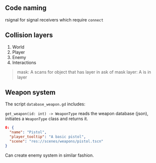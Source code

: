 ## Code naming

rsignal for signal receivers which require `connect`

## Collision layers

1. World
2. Player
3. Enemy
4. Interactions

> mask: A scans for object that has layer in ask of mask
> layer: A is in layer

## Weapon system

The script `database_weapon.gd` includes:

`get_weapon(id: int) -> WeaponType` reads the weapon database (json), initiates a `WeaponType` class and returns it.

```json
0: {
  "name": "Pistol",
  "player_tooltip": "A basic pistol",
  "scene": "res://scenes/weapons/pistol.tscn"
}
```

Can create enemy system in similar fashion.
